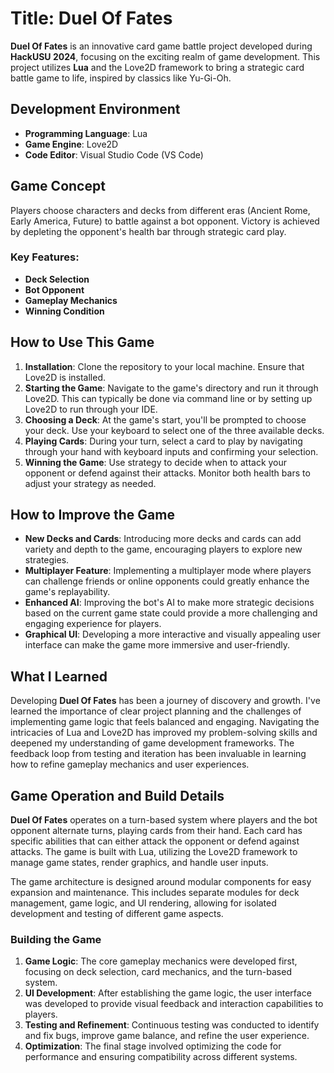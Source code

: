 # Title: Duel Of Fates

**Duel Of Fates** is an innovative card game battle project developed during **HackUSU 2024**, focusing on the exciting realm of game development. This project utilizes **Lua** and the Love2D framework to bring a strategic card battle game to life, inspired by classics like Yu-Gi-Oh.

## Development Environment

- **Programming Language**: Lua
- **Game Engine**: Love2D
- **Code Editor**: Visual Studio Code (VS Code)

## Game Concept

Players choose characters and decks from different eras (Ancient Rome, Early America, Future) to battle against a bot opponent. Victory is achieved by depleting the opponent's health bar through strategic card play.

### Key Features:

- **Deck Selection**
- **Bot Opponent**
- **Gameplay Mechanics**
- **Winning Condition**

## How to Use This Game

1. **Installation**: Clone the repository to your local machine. Ensure that Love2D is installed.
2. **Starting the Game**: Navigate to the game's directory and run it through Love2D. This can typically be done via command line or by setting up Love2D to run through your IDE.
3. **Choosing a Deck**: At the game's start, you'll be prompted to choose your deck. Use your keyboard to select one of the three available decks.
4. **Playing Cards**: During your turn, select a card to play by navigating through your hand with keyboard inputs and confirming your selection.
5. **Winning the Game**: Use strategy to decide when to attack your opponent or defend against their attacks. Monitor both health bars to adjust your strategy as needed.

## How to Improve the Game

- **New Decks and Cards**: Introducing more decks and cards can add variety and depth to the game, encouraging players to explore new strategies.
- **Multiplayer Feature**: Implementing a multiplayer mode where players can challenge friends or online opponents could greatly enhance the game's replayability.
- **Enhanced AI**: Improving the bot's AI to make more strategic decisions based on the current game state could provide a more challenging and engaging experience for players.
- **Graphical UI**: Developing a more interactive and visually appealing user interface can make the game more immersive and user-friendly.

## What I Learned

Developing **Duel Of Fates** has been a journey of discovery and growth. I've learned the importance of clear project planning and the challenges of implementing game logic that feels balanced and engaging. Navigating the intricacies of Lua and Love2D has improved my problem-solving skills and deepened my understanding of game development frameworks. The feedback loop from testing and iteration has been invaluable in learning how to refine gameplay mechanics and user experiences.

## Game Operation and Build Details

**Duel Of Fates** operates on a turn-based system where players and the bot opponent alternate turns, playing cards from their hand. Each card has specific abilities that can either attack the opponent or defend against attacks. The game is built with Lua, utilizing the Love2D framework to manage game states, render graphics, and handle user inputs.

The game architecture is designed around modular components for easy expansion and maintenance. This includes separate modules for deck management, game logic, and UI rendering, allowing for isolated development and testing of different game aspects.

### Building the Game

1. **Game Logic**: The core gameplay mechanics were developed first, focusing on deck selection, card mechanics, and the turn-based system.
2. **UI Development**: After establishing the game logic, the user interface was developed to provide visual feedback and interaction capabilities to players.
3. **Testing and Refinement**: Continuous testing was conducted to identify and fix bugs, improve game balance, and refine the user experience.
4. **Optimization**: The final stage involved optimizing the code for performance and ensuring compatibility across different systems.
